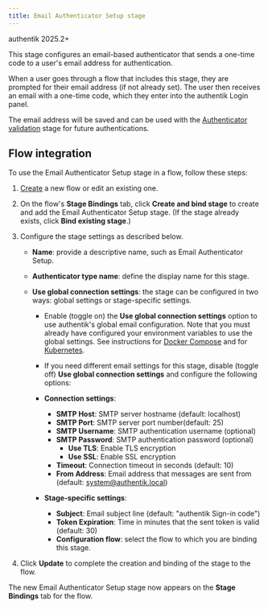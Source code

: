 ```yaml
---
title: Email Authenticator Setup stage
---
```


<span class="badge badge--version">authentik 2025.2+</span>

This stage configures an email-based authenticator that sends a one-time code to a user's email address for authentication.

When a user goes through a flow that includes this stage, they are prompted for their email address (if not already set). The user then receives an email with a one-time code, which they enter into the authentik Login panel.

The email address will be saved and can be used with the [Authenticator validation](../authenticator_validate/index.md) stage for future authentications.

## Flow integration

To use the Email Authenticator Setup stage in a flow, follow these steps:

1. [Create](../../flow/index.md#create-a-custom-flow) a new flow or edit an existing one.
2. On the flow's **Stage Bindings** tab, click **Create and bind stage** to create and add the Email Authenticator Setup stage. (If the stage already exists, click **Bind existing stage**.)
3. Configure the stage settings as described below.

    - **Name**: provide a descriptive name, such as Email Authenticator Setup.
    - **Authenticator type name**: define the display name for this stage.
    - **Use global connection settings**: the stage can be configured in two ways: global settings or stage-specific settings.

        - Enable (toggle on) the **Use global connection settings** option to use authentik's global email configuration. Note that you must already have configured your environment variables to use the global settings. See instructions for [Docker Compose](../../../../install-config/install/docker-compose#email-configuration-optional-but-recommended) and for [Kubernetes](../../../../install-config/install/kubernetes#optional-step-configure-global-email-credentials).

        - If you need different email settings for this stage, disable (toggle off) **Use global connection settings** and configure the following options:

        - **Connection settings**:

            - **SMTP Host**: SMTP server hostname (default: localhost)
            - **SMTP Port**: SMTP server port number(default: 25)
            - **SMTP Username**: SMTP authentication username (optional)
            - **SMTP Password**: SMTP authentication password (optional)
                - **Use TLS**: Enable TLS encryption
                - **Use SSL**: Enable SSL encryption
            - **Timeout**: Connection timeout in seconds (default: 10)
            - **From Address**: Email address that messages are sent from (default: system@authentik.local)

        - **Stage-specific settings**:

            - **Subject**: Email subject line (default: "authentik Sign-in code")
            - **Token Expiration**: Time in minutes that the sent token is valid (default: 30)
            - **Configuration flow**: select the flow to which you are binding this stage.

4. Click **Update** to complete the creation and binding of the stage to the flow.

The new Email Authenticator Setup stage now appears on the **Stage Bindings** tab for the flow.
